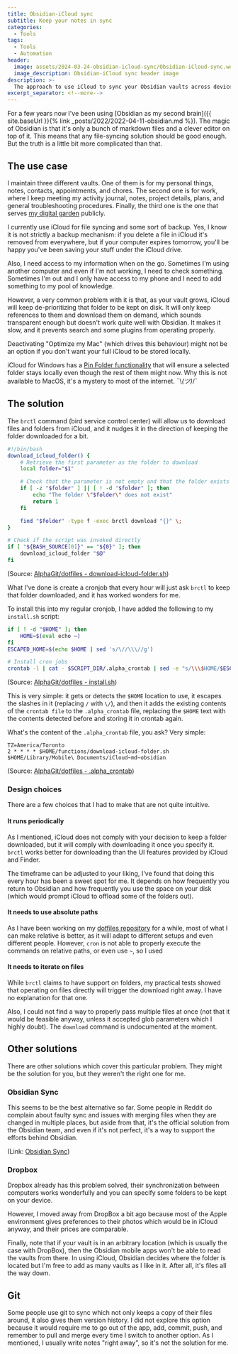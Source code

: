 ```yaml
---
title: Obsidian-iCloud sync
subtitle: Keep your notes in sync
categories:
  - Tools
tags:
  - Tools
  - Automation
header:
  image: assets/2024-03-24-obsidian-icloud-sync/Obsidian-iCloud-sync.webp
  image_description: Obsidian-iCloud sync header image
description: >-
  The approach to use iCloud to sync your Obsidian vaults across devices.
excerpt_separator: <!--more-->
---
```


For a few years now I've been using [Obsidian as my second brain]({{ site.baseUrl }}{% link _posts/2022/2022-04-11-obsidian.md %}). The magic of Obsidian is that it's only a bunch of markdown files and a clever editor on top of it. This means that any file-syncing solution should be good enough. But the truth is a little bit more complicated than that.

<!-- more -->

## The use case

I maintain three different vaults. One of them is for my personal things, notes, contacts, appointments, and chores. The second one is for work, where I keep meeting my activity journal, notes, project details, plans, and general troubleshooting procedures. Finally, the third one is the one that serves [my digital garden](https://techgarden.alphasmanifesto.com/) publicly.

I currently use iCloud for file syncing and some sort of backup. Yes, I know it is not strictly a backup mechanism: if you delete a file in iCloud it's removed from everywhere, but if your computer expires tomorrow, you'll be happy you've been saving your stuff under the iCloud drive.

Also, I need access to my information when on the go. Sometimes I'm using another computer and even if I'm not working, I need to check something. Sometimes I'm out and I only have access to my phone and I need to add something to my pool of knowledge.

However, a very common problem with it is that, as your vault grows, iCloud will keep de-prioritizing that folder to be kept on disk. It will only keep references to them and download them on demand, which sounds transparent enough but doesn't work quite well with Obsidian. It makes it slow, and it prevents search and some plugins from operating properly.

Deactivating "Optimize my Mac" (which drives this behaviour) might not be an option if you don't want your full iCloud to be stored locally.

iCloud for Windows has a [Pin Folder functionality](https://support.apple.com/en-ca/guide/icloud-windows/icw8531ad6b7/icloud) that will ensure a selected folder stays locally even though the rest of them might now. Why this is not available to MacOS, it's a mystery to most of the internet. ¯\\_(ツ)_/¯

## The solution

The `brctl` command (bird service control center) will allow us to download files and folders from iCloud, and it nudges it in the direction of keeping the folder downloaded for a bit.

```bash
#!/bin/bash
download_icloud_folder() {
    # Retrieve the first parameter as the folder to download
    local folder="$1"

    # Check that the parameter is not empty and that the folder exists
    if [ -z "$folder" ] || [ ! -d "$folder" ]; then
        echo "The folder \"$folder\" does not exist"
        return 1
    fi

    find "$folder" -type f -exec brctl download "{}" \;
}

# Check if the script was invoked directly
if [ "${BASH_SOURCE[0]}" == "${0}" ]; then
    download_icloud_folder "$@"
fi
```

(Source: [AlphaGit/dotfiles - download-icloud-folder.sh](https://github.com/AlphaGit/dotfiles/blob/main/functions/download-icloud-folder.sh))

What I've done is create a cronjob that every hour will just ask `brctl` to keep that folder downloaded, and it has worked wonders for me. 

To install this into my regular cronjob, I have added the following to my `install.sh` script:

```bash
if [ ! -d "$HOME" ]; then
    HOME=$(eval echo ~)
fi
ESCAPED_HOME=$(echo $HOME | sed 's/\//\\\//g')

# Install cron jobs
crontab -l | cat - $SCRIPT_DIR/.alpha_crontab | sed -e "s/\\\$HOME/$ESCAPED_HOME/g" | sort -r | uniq | crontab -
```

(Source: [AlphaGit/dotfiles - install.sh](https://github.com/AlphaGit/dotfiles/blob/main/install.sh))

This is very simple: it gets or detects the `$HOME` location to use, it escapes the slashes in it (replacing `/` with `\/`), and then it adds the existing contents of the `crontab file` to the `.alpha_crontab` file, replacing the `$HOME` text with the contents detected before and storing it in crontab again.

What's the content of the `.alpha_crontab` file, you ask? Very simple:

```
TZ=America/Toronto
2 * * * * $HOME/functions/download-icloud-folder.sh $HOME/Library/Mobile\ Documents/iCloud~md~obsidian
```

(Source: [AlphaGit/dotfiles - .alpha_crontab](https://github.com/AlphaGit/dotfiles/blob/main/.alpha_crontab))

### Design choices

There are a few choices that I had to make that are not quite intuitive.

#### It runs periodically

As I mentioned, iCloud does not comply with your decision to keep a folder downloaded, but it will comply with downloading it once you specify it. `brctl` works better for downloading than the UI features provided by iCloud and Finder.

The timeframe can be adjusted to your liking, I've found that doing this every hour has been a sweet spot for me. It depends on how frequently you return to Obsidian and how frequently you use the space on your disk (which would prompt iCloud to offload some of the folders out).

#### It needs to use absolute paths

As I have been working on my [dotfiles repository](https://github.com/AlphaGit/dotfiles) for a while, most of what I can make relative is better, as it will adapt to different setups and even different people. However, `cron` is not able to properly execute the commands on relative paths, or even use `~`, so I used 

#### It needs to iterate on files

While `brctl` claims to have support on folders, my practical tests showed that operating on files directly will trigger the download right away. I have no explanation for that one.

Also, I could not find a way to properly pass multiple files at once (not that it would be feasible anyway, unless it accepted glob parameters which I highly doubt). The `download` command is undocumented at the moment.

## Other solutions

There are other solutions which cover this particular problem. They might be the solution for you, but they weren't the right one for me.

### Obsidian Sync

This seems to be the best alternative so far. Some people in Reddit do complain about faulty sync and issues with merging files when they are changed in multiple places, but aside from that, it's the official solution from the Obsidian team, and even if it's not perfect, it's a way to support the efforts behind Obsidian.

(Link: [Obsidian Sync](https://obsidian.md/sync))

### Dropbox

Dropbox already has this problem solved, their synchronization between computers works wonderfully and you can specify some folders to be kept on your device.

However, I moved away from DropBox a bit ago because most of the Apple environment gives preferences to their photos which would be in iCloud anyway, and their prices are comparable.

Finally, note that if your vault is in an arbitrary location (which is usually the case with DropBox), then the Obsidian mobile apps won't be able to read the vaults from there. In using iCloud, Obsidian decides where the folder is located but I'm free to add as many vaults as I like in it. After all, it's files all the way down.

## Git

Some people use git to sync which not only keeps a copy of their files around, it also gives them version history. I did not explore this option because it would require me to go out of the app, add, commit, push, and remember to pull and merge every time I switch to another option. As I mentioned, I usually write notes "right away", so it's not the solution for me.